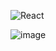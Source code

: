 ![React](https://user-images.githubusercontent.com/104037425/217376497-fbb58f2c-14ae-4f36-85b4-6a8ab31761b6.gif)

![image](https://user-images.githubusercontent.com/104037425/217376602-cd6a41f1-1dca-4646-b7ed-d7484e546222.png)

